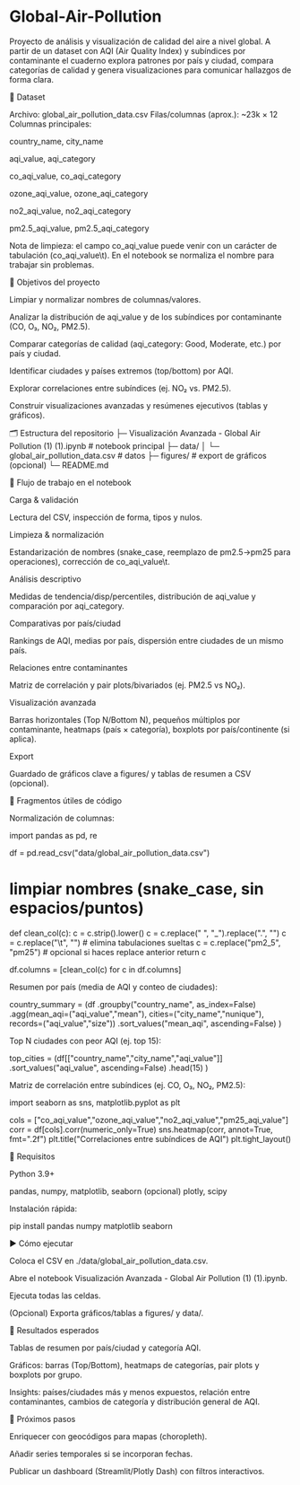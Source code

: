 # Global-Air-Pollution
Proyecto de análisis y visualización de calidad del aire a nivel global. A partir de un dataset con AQI (Air Quality Index) y subíndices por contaminante
el cuaderno explora patrones por país y ciudad, compara categorías de calidad y genera visualizaciones para comunicar hallazgos de forma clara.

🔎 Dataset

Archivo: global_air_pollution_data.csv
Filas/columnas (aprox.): ~23k × 12
Columnas principales:

country_name, city_name

aqi_value, aqi_category

co_aqi_value, co_aqi_category

ozone_aqi_value, ozone_aqi_category

no2_aqi_value, no2_aqi_category

pm2.5_aqi_value, pm2.5_aqi_category

Nota de limpieza: el campo co_aqi_value puede venir con un carácter de tabulación (co_aqi_value\t). En el notebook se normaliza el nombre para trabajar sin problemas.

🎯 Objetivos del proyecto

Limpiar y normalizar nombres de columnas/valores.

Analizar la distribución de aqi_value y de los subíndices por contaminante (CO, O₃, NO₂, PM2.5).

Comparar categorías de calidad (aqi_category: Good, Moderate, etc.) por país y ciudad.

Identificar ciudades y países extremos (top/bottom) por AQI.

Explorar correlaciones entre subíndices (ej. NO₂ vs. PM2.5).

Construir visualizaciones avanzadas y resúmenes ejecutivos (tablas y gráficos).

🗂️ Estructura del repositorio
├─ Visualización Avanzada - Global Air Pollution (1) (1).ipynb  # notebook principal
├─ data/
│  └─ global_air_pollution_data.csv                              # datos
├─ figures/                                                      # export de gráficos (opcional)
└─ README.md

🧭 Flujo de trabajo en el notebook

Carga & validación

Lectura del CSV, inspección de forma, tipos y nulos.

Limpieza & normalización

Estandarización de nombres (snake_case, reemplazo de pm2.5→pm25 para operaciones), corrección de co_aqi_value\t.

Análisis descriptivo

Medidas de tendencia/disp/percentiles, distribución de aqi_value y comparación por aqi_category.

Comparativas por país/ciudad

Rankings de AQI, medias por país, dispersión entre ciudades de un mismo país.

Relaciones entre contaminantes

Matriz de correlación y pair plots/bivariados (ej. PM2.5 vs NO₂).

Visualización avanzada

Barras horizontales (Top N/Bottom N), pequeños múltiplos por contaminante, heatmaps (país × categoría), boxplots por país/continente (si aplica).

Export

Guardado de gráficos clave a figures/ y tablas de resumen a CSV (opcional).

🧩 Fragmentos útiles de código

Normalización de columnas:

import pandas as pd, re

df = pd.read_csv("data/global_air_pollution_data.csv")

# limpiar nombres (snake_case, sin espacios/puntos)
def clean_col(c):
    c = c.strip().lower()
    c = c.replace(" ", "_").replace(".", "")
    c = c.replace("\t", "")  # elimina tabulaciones sueltas
    c = c.replace("pm2_5", "pm25")  # opcional si haces replace anterior
    return c

df.columns = [clean_col(c) for c in df.columns]


Resumen por país (media de AQI y conteo de ciudades):

country_summary = (df
    .groupby("country_name", as_index=False)
    .agg(mean_aqi=("aqi_value","mean"),
         cities=("city_name","nunique"),
         records=("aqi_value","size"))
    .sort_values("mean_aqi", ascending=False)
)


Top N ciudades con peor AQI (ej. top 15):

top_cities = (df[["country_name","city_name","aqi_value"]]
    .sort_values("aqi_value", ascending=False)
    .head(15)
)


Matriz de correlación entre subíndices (ej. CO, O₃, NO₂, PM2.5):

import seaborn as sns, matplotlib.pyplot as plt

cols = ["co_aqi_value","ozone_aqi_value","no2_aqi_value","pm25_aqi_value"]
corr = df[cols].corr(numeric_only=True)
sns.heatmap(corr, annot=True, fmt=".2f")
plt.title("Correlaciones entre subíndices de AQI")
plt.tight_layout()

🧰 Requisitos

Python 3.9+

pandas, numpy, matplotlib, seaborn
(opcional) plotly, scipy

Instalación rápida:

pip install pandas numpy matplotlib seaborn

▶️ Cómo ejecutar

Coloca el CSV en ./data/global_air_pollution_data.csv.

Abre el notebook Visualización Avanzada - Global Air Pollution (1) (1).ipynb.

Ejecuta todas las celdas.

(Opcional) Exporta gráficos/tablas a figures/ y data/.

📌 Resultados esperados

Tablas de resumen por país/ciudad y categoría AQI.

Gráficos: barras (Top/Bottom), heatmaps de categorías, pair plots y boxplots por grupo.

Insights: países/ciudades más y menos expuestos, relación entre contaminantes, cambios de categoría y distribución general de AQI.

🚀 Próximos pasos

Enriquecer con geocódigos para mapas (choropleth).

Añadir series temporales si se incorporan fechas.

Publicar un dashboard (Streamlit/Plotly Dash) con filtros interactivos.
